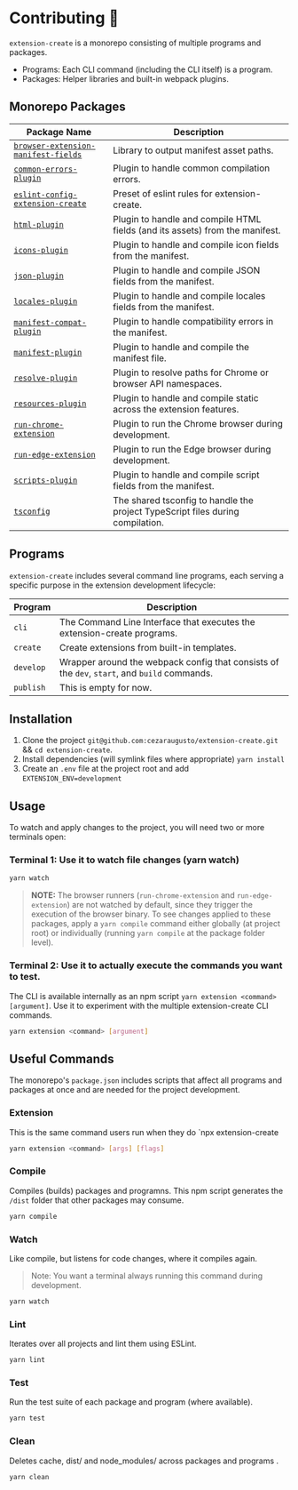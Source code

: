 # Contributing 🧩

`extension-create` is a monorepo consisting of multiple programs and packages.

- Programs: Each CLI command (including the CLI itself) is a program.
- Packages: Helper libraries and built-in webpack plugins.

## Monorepo Packages

| Package Name                                                                       | Description                                                                    |
| ---------------------------------------------------------------------------------- | ------------------------------------------------------------------------------ |
| [`browser-extension-manifest-fields`](/packages/browser-extension-manifest-fields) | Library to output manifest asset paths.                                        |
| [`common-errors-plugin`](/packages/common-errors-plugin)                           | Plugin to handle common compilation errors.                                    |
| [`eslint-config-extension-create`](/packages/eslint-config-extension-create)       | Preset of eslint rules for extension-create.                                   |
| [`html-plugin`](/packages/html-plugin)                                             | Plugin to handle and compile HTML fields (and its assets) from the manifest.   |
| [`icons-plugin`](/packages/icons-plugin)                                           | Plugin to handle and compile icon fields from the manifest.                    |
| [`json-plugin`](/packages/json-plugin)                                             | Plugin to handle and compile JSON fields from the manifest.                    |
| [`locales-plugin`](/packages/locales-plugin)                                       | Plugin to handle and compile locales fields from the manifest.                 |
| [`manifest-compat-plugin`](/packages/manifest-compat-plugin)                       | Plugin to handle compatibility errors in the manifest.                         |
| [`manifest-plugin`](/packages/manifest-plugin)                                     | Plugin to handle and compile the manifest file.                                |
| [`resolve-plugin`](/packages/resolve-plugin)                                       | Plugin to resolve paths for Chrome or browser API namespaces.                  |
| [`resources-plugin`](/packages/resources-plugin)                                   | Plugin to handle and compile static across the extension features.             |
| [`run-chrome-extension`](/packages/run-chrome-extension)                           | Plugin to run the Chrome browser during development.                           |
| [`run-edge-extension`](/packages/run-edge-extension)                               | Plugin to run the Edge browser during development.                             |
| [`scripts-plugin`](/packages/scripts-plugin)                                       | Plugin to handle and compile script fields from the manifest.                  |
| [`tsconfig`](/packages/tsconfig)                                                   | The shared tsconfig to handle the project TypeScript files during compilation. |

## Programs

`extension-create` includes several command line programs, each serving a specific purpose in the extension development lifecycle:

| Program   | Description                                                                                  |
| --------- | -------------------------------------------------------------------------------------------- |
| `cli`     | The Command Line Interface that executes the extension-create programs.                      |
| `create`  | Create extensions from built-in templates.                                                   |
| `develop` | Wrapper around the webpack config that consists of the `dev`, `start`, and `build` commands. |
| `publish` | This is empty for now.                                                                       |

## Installation

1. Clone the project `git@github.com:cezaraugusto/extension-create.git` && `cd extension-create`.
2. Install dependencies (will symlink files where appropriate) `yarn install`
3. Create an `.env` file at the project root and add `EXTENSION_ENV=development`

## Usage

To watch and apply changes to the project, you will need two or more terminals open:

### Terminal 1: Use it to watch file changes (yarn watch)

```sh
yarn watch
```

> **NOTE:** The browser runners (`run-chrome-extension` and `run-edge-extension`) are not
> watched by default, since they trigger the execution of the browser binary. To see changes
> applied to these packages, apply a `yarn compile` command either globally (at project root)
> or individually (running `yarn compile` at the package folder level).

### Terminal 2: Use it to actually execute the commands you want to test.

The CLI is available internally as an npm script `yarn extension <command> [argument]`.
Use it to experiment with the multiple extension-create CLI commands.

```sh
yarn extension <command> [argument]
```

## Useful Commands

The monorepo's `package.json` includes scripts that affect all programs and packages at once
and are needed for the project development.

### Extension

This is the same command users run when they do `npx extension-create <command>

```sh
yarn extension <command> [args] [flags]
```

### Compile

Compiles (builds) packages and programns. This npm script generates the `/dist` folder that other packages may consume.

```sh
yarn compile
```

### Watch

Like compile, but listens for code changes, where it compiles again.

> Note: You want a terminal always running this command during development.

```sh
yarn watch
```

### Lint

Iterates over all projects and lint them using ESLint.

```sh
yarn lint
```

### Test

Run the test suite of each package and program (where available).

```sh
yarn test
```

### Clean

Deletes cache, dist/ and node_modules/ across packages and programs .

```sh
yarn clean
```
